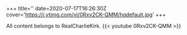 +++
title=''
date=2020-07-17T16:26:30Z
cover='https://i.ytimg.com/vi/0Rxv2CK-QMM/hqdefault.jpg'
+++

All content belongs to RealCharlieKirk.
{{< youtube 0Rxv2CK-QMM >}}
